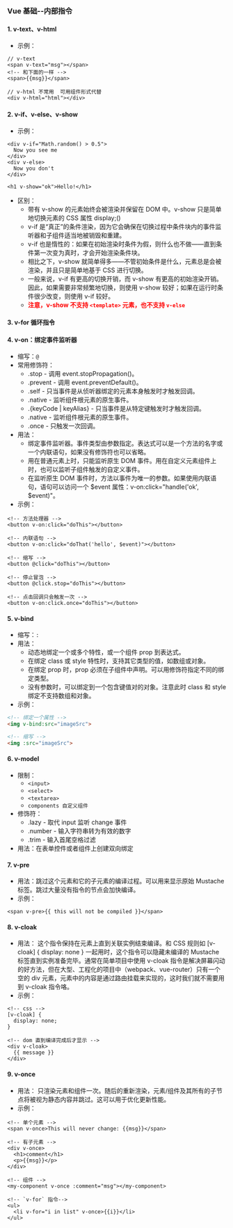 ### Vue 基础--内部指令
#### 1. v-text、v-html
- 示例：

```
// v-text
<span v-text="msg"></span>
<!-- 和下面的一样 -->
<span>{{msg}}</span>

// v-html 不常用  可用组件形式代替
<div v-html="html"></div>
```

#### 2. v-if、v-else、v-show
- 示例：

```
<div v-if="Math.random() > 0.5">
  Now you see me
</div>
<div v-else>
  Now you don't
</div>

<h1 v-show="ok">Hello!</h1>

```

- 区别：
	* 带有 v-show 的元素始终会被渲染并保留在 DOM 中。v-show 只是简单地切换元素的 CSS 属性 display;()
	*  v-if 是“真正”的条件渲染，因为它会确保在切换过程中条件块内的事件监听器和子组件适当地被销毁和重建。
	* v-if 也是惰性的：如果在初始渲染时条件为假，则什么也不做——直到条件第一次变为真时，才会开始渲染条件块。
	* 相比之下，v-show 就简单得多——不管初始条件是什么，元素总是会被渲染，并且只是简单地基于 CSS 进行切换。
	* 一般来说，v-if 有更高的切换开销，而 v-show 有更高的初始渲染开销。因此，如果需要非常频繁地切换，则使用 v-show 较好；如果在运行时条件很少改变，则使用 v-if 较好。
	* **<font color='red'>注意，v-show 不支持 ```<template>``` 元素，也不支持 ```v-else```</font>**

#### 3. v-for 循环指令
#### 4. v-on：绑定事件监听器
- 缩写：```@```  
- 常用修饰符：
	* .stop - 调用 event.stopPropagation()。
	* .prevent - 调用 event.preventDefault()。
	* .self - 只当事件是从侦听器绑定的元素本身触发时才触发回调。
	* .native - 监听组件根元素的原生事件。
	* .{keyCode | keyAlias} - 只当事件是从特定键触发时才触发回调。
	* .native - 监听组件根元素的原生事件。
	* .once - 只触发一次回调。
- 用法：
	* 绑定事件监听器。事件类型由参数指定。表达式可以是一个方法的名字或一个内联语句，如果没有修饰符也可以省略。
	* 用在普通元素上时，只能监听原生 DOM 事件。用在自定义元素组件上时，也可以监听子组件触发的自定义事件。
	* 在监听原生 DOM 事件时，方法以事件为唯一的参数。如果使用内联语句，语句可以访问一个 $event 属性：v-on:click="handle('ok', $event)"。
- 示例：
  
```
<!-- 方法处理器 -->
<button v-on:click="doThis"></button>

<!-- 内联语句 -->
<button v-on:click="doThat('hello', $event)"></button>

<!-- 缩写 -->
<button @click="doThis"></button>

<!-- 停止冒泡 -->
<button @click.stop="doThis"></button>

<!-- 点击回调只会触发一次 -->
<button v-on:click.once="doThis"></button>
```

#### 5. v-bind
- 缩写：```:```
- 用法： 
	* 动态地绑定一个或多个特性，或一个组件 prop 到表达式。    
	* 在绑定 class 或 style 特性时，支持其它类型的值，如数组或对象。
	* 在绑定 prop 时，prop 必须在子组件中声明。可以用修饰符指定不同的绑定类型。
	* 没有参数时，可以绑定到一个包含键值对的对象。注意此时 class 和 style 绑定不支持数组和对象。
- 示例：  

```html
<!-- 绑定一个属性 -->
<img v-bind:src="imageSrc">

<!-- 缩写 -->
<img :src="imageSrc">
```

#### 6. v-model
- 限制：
	* ```<input>```
	* ```<select>```
	* ```<textarea>```
	* ```components 自定义组件```
- 修饰符：
	* .lazy - 取代 input 监听 change 事件
	* .number - 输入字符串转为有效的数字
	* .trim - 输入首尾空格过滤
- 用法：在表单控件或者组件上创建双向绑定

#### 7. v-pre
- 用法：跳过这个元素和它的子元素的编译过程。可以用来显示原始 Mustache 标签。跳过大量没有指令的节点会加快编译。
- 示例：

```
<span v-pre>{{ this will not be compiled }}</span>
```

#### 8. v-cloak
- 用法： 这个指令保持在元素上直到关联实例结束编译。和 CSS 规则如 [v-cloak] { display: none } 一起用时，这个指令可以隐藏未编译的 Mustache 标签直到实例准备完毕。通常在简单项目中使用 v-cloak 指令是解决屏幕闪动的好方法，但在大型、工程化的项目中（webpack、vue-router）只有一个空的 div 元素，元素中的内容是通过路由挂载来实现的，这时我们就不需要用到 v-cloak 指令咯。
- 示例：

```
<!-- css -->
[v-cloak] {
  display: none;
}

<!-- dom 直到编译完成后才显示 -->
<div v-cloak>
  {{ message }}
</div>
```

#### 9. v-once
- 用法： 只渲染元素和组件一次。随后的重新渲染，元素/组件及其所有的子节点将被视为静态内容并跳过。这可以用于优化更新性能。
- 示例：

```
<!-- 单个元素 -->
<span v-once>This will never change: {{msg}}</span>

<!-- 有子元素 -->
<div v-once>
  <h1>comment</h1>
  <p>{{msg}}</p>
</div>

<!-- 组件 -->
<my-component v-once :comment="msg"></my-component>

<!-- `v-for` 指令-->
<ul>
  <li v-for="i in list" v-once>{{i}}</li>
</ul>
```
